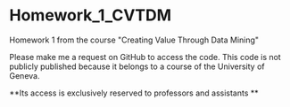 # Homework_1_CVTDM

Homework 1 from the course "Creating Value Through Data Mining"

Please make me a request on GitHub to access the code. 
This code is not publicly published because it belongs to a course of the University of Geneva. 

**Its access is exclusively reserved to professors and assistants **

